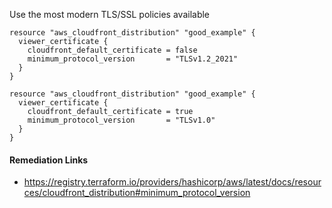 
Use the most modern TLS/SSL policies available

```hcl
resource "aws_cloudfront_distribution" "good_example" {
  viewer_certificate {
    cloudfront_default_certificate = false
    minimum_protocol_version       = "TLSv1.2_2021"
  }
}
```
```hcl
resource "aws_cloudfront_distribution" "good_example" {
  viewer_certificate {
    cloudfront_default_certificate = true
    minimum_protocol_version       = "TLSv1.0"
  }
}
```

#### Remediation Links
 - https://registry.terraform.io/providers/hashicorp/aws/latest/docs/resources/cloudfront_distribution#minimum_protocol_version

